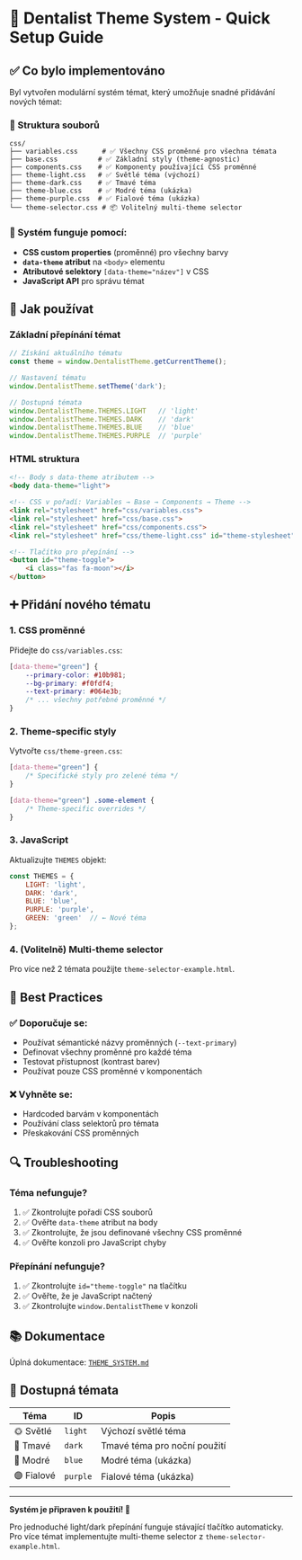 # 🎨 Dentalist Theme System - Quick Setup Guide

## ✅ Co bylo implementováno

Byl vytvořen modulární systém témat, který umožňuje snadné přidávání nových témat:

### 📁 Struktura souborů
```
css/
├── variables.css      # ✅ Všechny CSS proměnné pro všechna témata
├── base.css          # ✅ Základní styly (theme-agnostic)
├── components.css    # ✅ Komponenty používající CSS proměnné
├── theme-light.css   # ✅ Světlé téma (výchozí)
├── theme-dark.css    # ✅ Tmavé téma
├── theme-blue.css    # ✅ Modré téma (ukázka)
├── theme-purple.css  # ✅ Fialové téma (ukázka)
└── theme-selector.css # 📦 Volitelný multi-theme selector
```

### 🔧 Systém funguje pomocí:
- **CSS custom properties** (proměnné) pro všechny barvy
- **`data-theme` atribut** na `<body>` elementu 
- **Atributové selektory** `[data-theme="název"]` v CSS
- **JavaScript API** pro správu témat

## 🚀 Jak používat

### Základní přepínání témat
```javascript
// Získání aktuálního tématu
const theme = window.DentalistTheme.getCurrentTheme();

// Nastavení tématu
window.DentalistTheme.setTheme('dark');

// Dostupná témata
window.DentalistTheme.THEMES.LIGHT   // 'light'
window.DentalistTheme.THEMES.DARK    // 'dark'  
window.DentalistTheme.THEMES.BLUE    // 'blue'
window.DentalistTheme.THEMES.PURPLE  // 'purple'
```

### HTML struktura
```html
<!-- Body s data-theme atributem -->
<body data-theme="light">

<!-- CSS v pořadí: Variables → Base → Components → Theme -->
<link rel="stylesheet" href="css/variables.css">
<link rel="stylesheet" href="css/base.css">
<link rel="stylesheet" href="css/components.css">
<link rel="stylesheet" href="css/theme-light.css" id="theme-stylesheet">

<!-- Tlačítko pro přepínání -->
<button id="theme-toggle">
    <i class="fas fa-moon"></i>
</button>
```

## ➕ Přidání nového tématu

### 1. CSS proměnné
Přidejte do `css/variables.css`:
```css
[data-theme="green"] {
    --primary-color: #10b981;
    --bg-primary: #f0fdf4;
    --text-primary: #064e3b;
    /* ... všechny potřebné proměnné */
}
```

### 2. Theme-specific styly  
Vytvořte `css/theme-green.css`:
```css
[data-theme="green"] {
    /* Specifické styly pro zelené téma */
}

[data-theme="green"] .some-element {
    /* Theme-specific overrides */
}
```

### 3. JavaScript
Aktualizujte `THEMES` objekt:
```javascript
const THEMES = {
    LIGHT: 'light',
    DARK: 'dark',
    BLUE: 'blue', 
    PURPLE: 'purple',
    GREEN: 'green'  // ← Nové téma
};
```

### 4. (Volitelně) Multi-theme selector
Pro více než 2 témata použijte `theme-selector-example.html`.

## 🎯 Best Practices

### ✅ Doporučuje se:
- Používat sémantické názvy proměnných (`--text-primary`)
- Definovat všechny proměnné pro každé téma
- Testovat přístupnost (kontrast barev)
- Používat pouze CSS proměnné v komponentách

### ❌ Vyhněte se:
- Hardcoded barvám v komponentách
- Používání class selektorů pro témata
- Přeskakování CSS proměnných

## 🔍 Troubleshooting

### Téma nefunguje?
1. ✅ Zkontrolujte pořadí CSS souborů
2. ✅ Ověřte `data-theme` atribut na body
3. ✅ Zkontrolujte, že jsou definované všechny CSS proměnné
4. ✅ Ověřte konzoli pro JavaScript chyby

### Přepínání nefunguje?
1. ✅ Zkontrolujte `id="theme-toggle"` na tlačítku
2. ✅ Ověřte, že je JavaScript načtený
3. ✅ Zkontrolujte `window.DentalistTheme` v konzoli

## 📚 Dokumentace

Úplná dokumentace: [`THEME_SYSTEM.md`](./THEME_SYSTEM.md)

## 🎨 Dostupná témata

| Téma | ID | Popis |
|------|-----|-------|
| 🌞 Světlé | `light` | Výchozí světlé téma |
| 🌙 Tmavé | `dark` | Tmavé téma pro noční použití |
| 🔵 Modré | `blue` | Modré téma (ukázka) |
| 🟣 Fialové | `purple` | Fialové téma (ukázka) |

---

**Systém je připraven k použití! 🚀**

Pro jednoduché light/dark přepínání funguje stávající tlačítko automaticky.
Pro více témat implementujte multi-theme selector z `theme-selector-example.html`.
